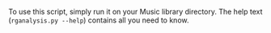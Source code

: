 To use this script, simply run it on your Music library directory. The
help text (`rganalysis.py --help`) contains all you need to know.
